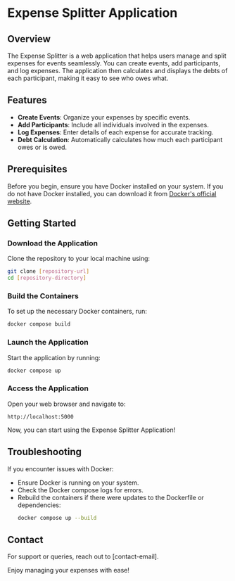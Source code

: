 
# Expense Splitter Application

## Overview
The Expense Splitter is a web application that helps users manage and split expenses for events seamlessly. You can create events, add participants, and log expenses. The application then calculates and displays the debts of each participant, making it easy to see who owes what.

## Features
- **Create Events**: Organize your expenses by specific events.
- **Add Participants**: Include all individuals involved in the expenses.
- **Log Expenses**: Enter details of each expense for accurate tracking.
- **Debt Calculation**: Automatically calculates how much each participant owes or is owed.

## Prerequisites
Before you begin, ensure you have Docker installed on your system. If you do not have Docker installed, you can download it from [Docker's official website](https://www.docker.com/products/docker-desktop).

## Getting Started

### Download the Application
Clone the repository to your local machine using:
```bash
git clone [repository-url]
cd [repository-directory]
```

### Build the Containers
To set up the necessary Docker containers, run:
```bash
docker compose build
```

### Launch the Application
Start the application by running:
```bash
docker compose up
```

### Access the Application
Open your web browser and navigate to:
```
http://localhost:5000
```
Now, you can start using the Expense Splitter Application!

## Troubleshooting
If you encounter issues with Docker:
- Ensure Docker is running on your system.
- Check the Docker compose logs for errors.
- Rebuild the containers if there were updates to the Dockerfile or dependencies:
  ```bash
  docker compose up --build
  ```

## Contact
For support or queries, reach out to [contact-email].

Enjoy managing your expenses with ease!
